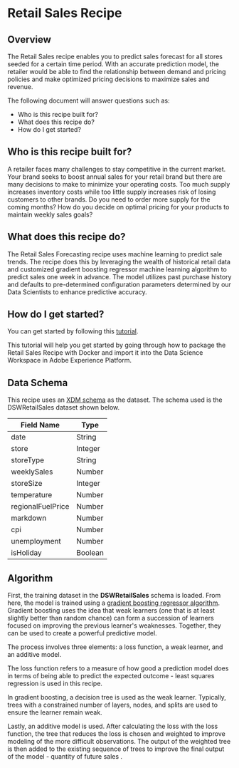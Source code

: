 # Retail Sales Recipe

## Overview

The Retail Sales recipe enables you to predict sales forecast for all stores seeded for a certain time period. With an accurate prediction model, the retailer would be able to find the relationship between demand and pricing policies and make optimized pricing decisions to maximize sales and revenue.

The following document will answer questions such as:
* Who is this recipe built for?
* What does this recipe do?
* How do I get started?

## Who is this recipe built for?

A retailer faces many challenges to stay competitive in the current market. Your brand seeks to boost annual sales for your retail brand but there are many decisions to make to minimize your operating costs. Too much supply increases inventory costs while too little supply increases risk of losing customers to other brands. Do you need to order more supply for the coming months? How do you decide on optimal pricing for your products to maintain weekly sales goals?

## What does this recipe do?

The Retail Sales Forecasting recipe uses machine learning to predict sale trends. The recipe does this by leveraging the wealth of historical retail data and customized gradient boosting regressor machine learning algorithm to predict sales one week in advance. The model utilizes past purchase history and defaults to pre-determined configuration parameters determined by our Data Scientists to enhance predictive accuracy.

## How do I get started?

You can get started by following this [tutorial](../../package_recipe_to_import_into_dsw/package_recipe_to_import_into_dsw.md).

This tutorial will help you get started by going through how to package the Retail Sales Recipe with Docker and import it into the Data Science Workspace in Adobe Experience Platform.

## Data Schema

This recipe uses an [XDM schema](../../../../technical_overview/schema_registry/standard_schemas/acp_standard_schemas.md) as the dataset. The schema used is the DSWRetailSales dataset shown below.

Field Name | Type
--- | ---
date | String
store | Integer
storeType | String
weeklySales | Number
storeSize | Integer
temperature | Number
regionalFuelPrice | Number
markdown | Number
cpi | Number
unemployment | Number
isHoliday | Boolean


## Algorithm

First, the training dataset in the **DSWRetailSales** schema is loaded. From here, the model is trained using a [gradient boosting regressor algorithm](https://scikit-learn.org/stable/modules/generated/sklearn.ensemble.GradientBoostingRegressor.html). Gradient boosting uses the idea that weak learners (one that is at least slightly better than random chance) can form a succession of learners focused on improving the previous learner's weaknesses. Together, they can be used to create a powerful predictive model.

The process involves three elements: a loss function, a weak learner, and an additive model. 

The loss function refers to a measure of how good a prediction model does in terms of being able to predict the expected outcome - least squares regression is used in this recipe. 

In gradient boosting, a decision tree is used as the weak learner. Typically, trees with a constrained number of layers, nodes, and splits are used to ensure the learner remain weak. 

Lastly, an additive model is used. After calculating the loss with the loss function, the tree that reduces the loss is chosen and weighted to improve modeling of the more difficult observations. The output of the weighted tree is then added to the existing sequence of trees to improve the final output of the model - quantity of future sales .
